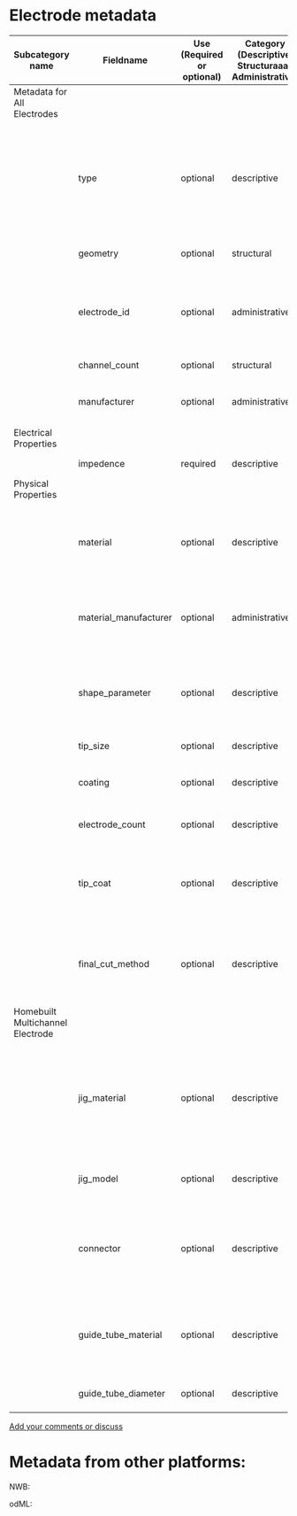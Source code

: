 # Electrode metadata

| Subcategory name | Fieldname | Use (Required or optional) | Category (Descriptive, Structuraaal, Administrative) | General Description | Type |
| -------- | -------- | -------- | -------- | -------- | -------- |
| Metadata for All Electrodes | | | | | |
| | type | optional | descriptive | What type of electrode (ie. sharp, patch, injection, extracellular, multibarrel, mutli-electrode-array, tetrode) | ontology_entry (_Ontology1_, _Ontology2_) |
| | geometry | optional | structural | The geometry of the electrode | prb file |
| | electrode_id | optional | administrative  | A unique identifier for the electrode. Custom ID to differentiate electrodes | string |
| | channel_count | optional | structural | The number of channels | int |
| | manufacturer | optional | administrative | The manufacturer of the electrodes | string |
| Electrical Properties | | | | | |
| | impedence | required | descriptive | Electrode impedence | float |
| Physical Properties | | | | | |
| | material | optional | descriptive | The material the electrodes are made of (ie carbon fiber, glass, nichrome) | string |
| | material_manufacturer | optional | administrative | The manufacturer of the wires the electrodes are made of | string |
| | shape_parameter | optional | descriptive | The shape parameters of the electrode. Describes electrode geometry. | array |
| | tip_size | optional | descriptive | Tip size of electrode | float |
| | coating | optional | descriptive | The coating used to insulate the electrodes | string |
| | electrode_count | optional | descriptive | Number of electrodes in an array | int |
| | tip_coat | optional | descriptive | Coating material used to plate electrode tips (e.g. platinum, gold) | string |
| | final_cut_method | optional | descriptive | How the final length of the tetrode was cut (e.g. fire polishing, cold razor, etc) | string |
| Homebuilt Multichannel Electrode | | | | | |
| | jig_material | optional | descriptive | The type of material the electrode jig is made of (ie polyethylene, resin, propriatary printing materials) | string |
| | jig_model | optional | descriptive | A model of the jig in a CAD software | file |
| | connector | optional | descriptive | What sort of connector is used in the electrode (ex. omnetics with model number) | string |
| | guide_tube_material | optional | descriptive | The type of material the electrode guidetube is made of (polyamide, steel, etc) | string |
| | guide_tube_diameter | optional | descriptive | The size of the guide tube | float |

[Add your comments or discuss](https://github.com/VH-Lab/neuroscienceexperimentalmetadata/issues/6)


# Metadata from other platforms:

NWB:

odML: 




